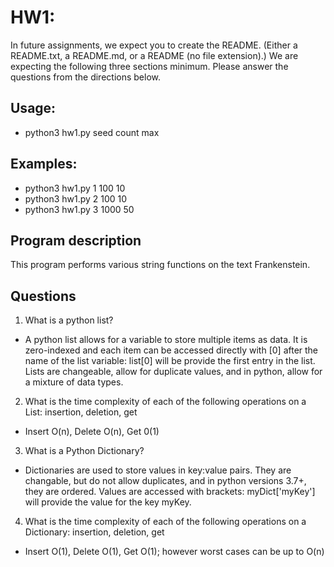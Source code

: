# HW1:
In future assignments, we expect you to create the README. (Either a
README.txt, a README.md, or a README (no file extension).) We are expecting the
following three sections minimum. Please answer the questions from the
directions below.

## Usage:
- python3 hw1.py seed count max

## Examples:
- python3 hw1.py 1 100 10
- python3 hw1.py 2 100 10
- python3 hw1.py 3 1000 50

## Program description
This program performs various string functions on the text Frankenstein.

## Questions
1. What is a python list?
- A python list allows for a variable to store multiple items as data. It is zero-indexed and each item can be accessed directly with [0] after the name of the list variable: list[0] will be provide the first entry in the list. Lists are changeable, allow for duplicate values, and in python, allow for a mixture of data types. 

2. What is the time complexity of each of the following operations on a List: insertion, deletion, get
- Insert O(n), Delete O(n), Get 0(1)

3. What is a Python Dictionary?
- Dictionaries are used to store values in key:value pairs. They are changable, but do not allow duplicates, and in python versions 3.7+, they are ordered. Values are accessed with brackets: myDict['myKey'] will provide the value for the key myKey.

4. What is the time complexity of each of the following operations on a Dictionary: insertion, deletion,
get
- Insert O(1), Delete O(1), Get O(1); however worst cases can be up to O(n)